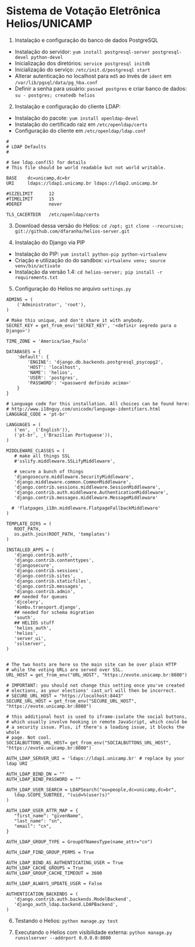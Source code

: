 Sistema de Votação Eletrônica Helios/UNICAMP
===========================================

1. Instalação e configuração do banco de dados PostgreSQL

  * Instalação do servidor: `yum install postgresql-server postgresql-devel python-devel`
  * Inicialização dos diretórios: `service postgresql initdb`
  * Inicialização do serviço: `/etc/init.d/postgresql start`
  * Alterar autenticação no localhost para `md5` ao invés de `ident` em `/var/lib/pgsql/data/pg_hba.conf`
  * Definir a senha para usuário: `passwd postgres` e criar banco de dados: `su - postgres; createdb helios`

2. Instalação e configuração do cliente LDAP:
 * Instalação do pacote: `yum install openldap-devel`
 * Instalação do certificado raiz em `/etc/openldap/certs`
 * Configuração do cliente em `/etc/openldap/ldap.conf`
 ```
#
# LDAP Defaults
#

# See ldap.conf(5) for details
# This file should be world readable but not world writable.

BASE    dc=unicamp,dc=br
URI     ldaps://ldap1.unicamp.br ldaps://ldap2.unicamp.br

#SIZELIMIT      12
#TIMELIMIT      15
#DEREF          never

TLS_CACERTDIR   /etc/openldap/certs
```
 
3. Download dessa versão do Helios: `cd /opt; git clone --recursive; git://github.com/dfaranha/helios-server.git`

4. Instalação do Django via PIP
  * Instalação do PIP: `yum install python-pip python-virtualenv`
  * Criação e utilização do do sandbox: `virtualenv venv; source venv/bin/activate`
  * Instalação da versão 1.4: `cd helios-server; pip install -r requirements.txt`

5. Configuração do Helios no arquivo `settings.py`

 ```
ADMINS = (
     ('Administrator', 'root'),
)

# Make this unique, and don't share it with anybody.
SECRET_KEY = get_from_env('SECRET_KEY', '<definir segredo para o Django>')

TIME_ZONE = 'America/Sao_Paulo'

DATABASES = {
     'default': {
         'ENGINE': 'django.db.backends.postgresql_psycopg2',
         'HOST': 'localhost',
         'NAME': 'helios',
         'USER': 'postgres',
         'PASSWORD': '<password definido acima>'
     }
}

# Language code for this installation. All choices can be found here:
# http://www.i18nguy.com/unicode/language-identifiers.html
LANGUAGE_CODE = 'pt-br'

LANGUAGES = (
    ('en', _('English')),
    ('pt-br', _('Brazilian Portuguese')),
)

MIDDLEWARE_CLASSES = (
    # make all things SSL
    #'sslify.middleware.SSLifyMiddleware',

    # secure a bunch of things
    'djangosecure.middleware.SecurityMiddleware',
    'django.middleware.common.CommonMiddleware',
    'django.contrib.sessions.middleware.SessionMiddleware',
    'django.contrib.auth.middleware.AuthenticationMiddleware',
    'django.contrib.messages.middleware.MessageMiddleware'

   # 'flatpages_i18n.middleware.FlatpageFallbackMiddleware'
)

TEMPLATE_DIRS = (
    ROOT_PATH,
    os.path.join(ROOT_PATH, 'templates')
)

INSTALLED_APPS = (
    'django.contrib.auth',
    'django.contrib.contenttypes',
    'djangosecure',
    'django.contrib.sessions',
    'django.contrib.sites',
    'django.contrib.staticfiles',
    'django.contrib.messages',
    'django.contrib.admin',
    ## needed for queues
    'djcelery',
    'kombu.transport.django',
    ## needed for schema migration
    'south',
    ## HELIOS stuff
    'helios_auth',
    'helios',
    'server_ui',
    'sslserver',
)


# The two hosts are here so the main site can be over plain HTTP
# while the voting URLs are served over SSL.
URL_HOST = get_from_env("URL_HOST", "https://evote.unicamp.br:8080")

# IMPORTANT: you should not change this setting once you've created
# elections, as your elections' cast_url will then be incorrect.
# SECURE_URL_HOST = "https://localhost:8443"
SECURE_URL_HOST = get_from_env("SECURE_URL_HOST", "https://evote.unicamp.br:8080")

# this additional host is used to iframe-isolate the social buttons,
# which usually involve hooking in remote JavaScript, which could be
# a security issue. Plus, if there's a loading issue, it blocks the whole
# page. Not cool.
SOCIALBUTTONS_URL_HOST= get_from_env("SOCIALBUTTONS_URL_HOST", "https://evote.unicamp.br:8080")

AUTH_LDAP_SERVER_URI = 'ldaps://ldap1.unicamp.br' # replace by your ldap URI

AUTH_LDAP_BIND_DN = ""
AUTH_LDAP_BIND_PASSWORD = ""

AUTH_LDAP_USER_SEARCH = LDAPSearch("ou=people,dc=unicamp,dc=br",
    ldap.SCOPE_SUBTREE, "(uid=%(user)s)"
)

AUTH_LDAP_USER_ATTR_MAP = {
    "first_name": "givenName",
    "last_name": "sn",
    "email": "cn",
}

AUTH_LDAP_GROUP_TYPE = GroupOfNamesType(name_attr="cn")

AUTH_LDAP_FIND_GROUP_PERMS = True

AUTH_LDAP_BIND_AS_AUTHENTICATING_USER = True
AUTH_LDAP_CACHE_GROUPS = True
AUTH_LDAP_GROUP_CACHE_TIMEOUT = 3600

AUTH_LDAP_ALWAYS_UPDATE_USER = False

AUTHENTICATION_BACKENDS = (
    'django.contrib.auth.backends.ModelBackend',
    'django_auth_ldap.backend.LDAPBackend',
)
```

6. Testando o Helios: `python manage.py test`

7. Executando o Helios com visibilidade externa: `python manage.py runsslserver --addrport 0.0.0.0:8080`
